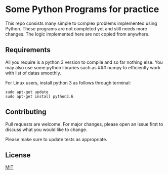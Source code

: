 # Some Python Programs for practice
This repo consists many simple to complex problems implemented using Python. These programs are not completed yet and still needs more changes. The logic implemented here are not copied from anywhere. 

## Requirements
All you require is a python 3 version to compile and so far nothing else. You may also use some python libraries such as ### numpy to efficiently work with list of datas smoothly. 

For Linux users, install python 3 as follows through terminal:
```
sudo apt-get update 
sudo apt-get install python3.6
```

## Contributing
Pull requests are welcome. For major changes, please open an issue first to discuss what you would like to change.

Please make sure to update tests as appropriate.

## License
[MIT](https://choosealicense.com/licenses/mit/)



